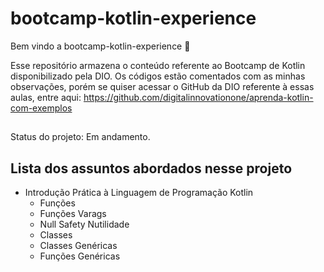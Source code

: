 # bootcamp-kotlin-experience

Bem vindo a bootcamp-kotlin-experience :tada:

Esse repositório armazena o conteúdo referente ao Bootcamp de Kotlin disponibilizado pela DIO.
Os códigos estão comentados com as minhas observações, porém se quiser acessar o GitHub da DIO referente à essas aulas, entre aqui:
https://github.com/digitalinnovationone/aprenda-kotlin-com-exemplos



##
Status do projeto: Em andamento.
##

## Lista dos assuntos abordados nesse projeto

- Introdução Prática à Linguagem de Programação Kotlin
    - Funções
    - Funções Varags
    - Null Safety Nutilidade
    - Classes
    - Classes Genéricas
    - Funções Genéricas